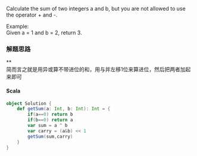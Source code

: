 Calculate the sum of two integers a and b, but you are not allowed to use the operator + and -.

Example:  
Given a = 1 and b = 2, return 3.


### 解题思路
**  
简而言之就是用异或算不带进位的和，用与并左移1位来算进位，然后把两者加起来即可
#### Scala
```scala
object Solution {
    def getSum(a: Int, b: Int): Int = {
        if(a==0) return b
        if(b==0) return a
        var sum = a ^ b
        var carry = (a&b) << 1
        getSum(sum,carry)
    }
}
```